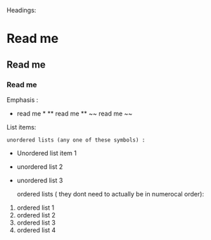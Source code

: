 Headings: 
 # Read me
## Read me
### Read me 


Emphasis :
* read me *
** read me **
~~ read me ~~

List items:

    unordered lists (any one of these symbols) :
*  Unordered list item 1 
+ unordered list 2
- unordered list 3

    ordered lists ( they dont need to actually be in numerocal order):
1. ordered list 1
2. ordered list 2
1. ordered list 3
1. ordered list 4


